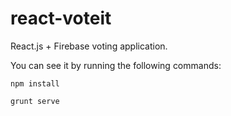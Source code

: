 react-voteit
============

React.js + Firebase voting application.

You can see it by running the following commands:

```npm install```

```grunt serve```
